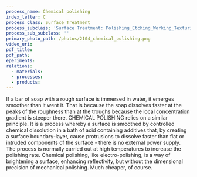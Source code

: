 ```yaml
---
process_name: Chemical polishing
index_letter: C
process_class: Surface Treatment
process_subclass: 'Surface Treatment: Polishing_Etching_Working_Texturing'
process_sub_subclass: ''
primary_photo_path: /photos/2104_chemical_polishing.png
video_uri:
pdf_title:
pdf_path:
eperiments:
relations:
  - materials:
  - processes:
  - products:
---
```


If a bar of soap with a rough surface is immersed in water, it emerges smoother than it went it. That is because the soap dissolves faster at the peaks of the roughness than at the troughs because the local concentration gradient is steeper there. CHEMICAL POLISHING relies on a similar principle. It is a process whereby a surface is smoothed by controlled chemical dissolution in a bath of acid containing additives that, by creating a surface boundary-layer, cause protrusions to dissolve faster than flat or intruded components of the surface - there is no external power supply. The process is normally carried out at high temperatures to increase the polishing rate. Chemical polishing, like electro-polishing, is a way of brightening a surface, enhancing reflectivity, but without the dimensional precision of mechanical polishing. Much cheaper, of course.